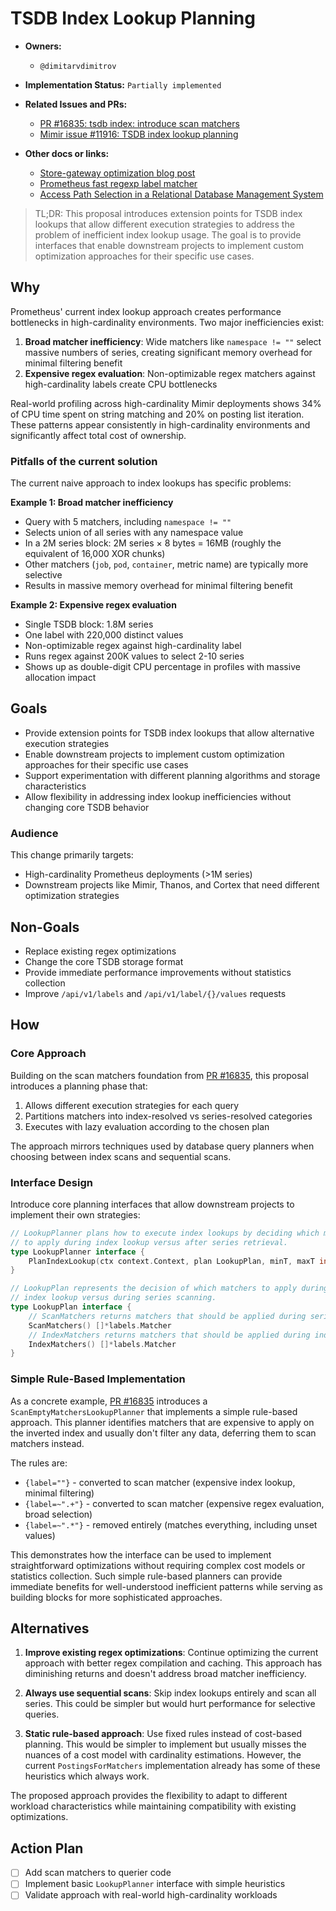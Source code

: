# TSDB Index Lookup Planning

* **Owners:**
  * `@dimitarvdimitrov`

* **Implementation Status:** `Partially implemented`

* **Related Issues and PRs:**
  * [PR #16835: tsdb index: introduce scan matchers](https://github.com/prometheus/prometheus/pull/16835)
  * [Mimir issue #11916: TSDB index lookup planning](https://github.com/grafana/mimir/issues/11916)

* **Other docs or links:**
  * [Store-gateway optimization blog post](https://grafana.com/blog/2023/08/21/less-is-more-how-grafana-mimir-queries-run-faster-and-more-cost-efficiently-with-fewer-indexes/)
  * [Prometheus fast regexp label matcher](https://github.com/grafana/mimir-prometheus/blob/main/model/labels/regexp.go)
  * [Access Path Selection in a Relational Database Management System](https://15799.courses.cs.cmu.edu/spring2025/papers/02-systemr/selinger-sigmod1979.pdf)

> TL;DR: This proposal introduces extension points for TSDB index lookups that allow different execution strategies to address the problem of inefficient index lookup usage. The goal is to provide interfaces that enable downstream projects to implement custom optimization approaches for their specific use cases.

## Why

Prometheus' current index lookup approach creates performance bottlenecks in high-cardinality environments. Two major inefficiencies exist:

1. **Broad matcher inefficiency**: Wide matchers like `namespace != ""` select massive numbers of series, creating significant memory overhead for minimal filtering benefit
2. **Expensive regex evaluation**: Non-optimizable regex matchers against high-cardinality labels create CPU bottlenecks

Real-world profiling across high-cardinality Mimir deployments shows 34% of CPU time spent on string matching and 20% on posting list iteration. These patterns appear consistently in high-cardinality environments and significantly affect total cost of ownership.

### Pitfalls of the current solution

The current naive approach to index lookups has specific problems:

**Example 1: Broad matcher inefficiency**
- Query with 5 matchers, including `namespace != ""`
- Selects union of all series with any namespace value
- In a 2M series block: 2M series × 8 bytes = 16MB (roughly the equivalent of 16,000 XOR chunks)
- Other matchers (`job`, `pod`, `container`, metric name) are typically more selective
- Results in massive memory overhead for minimal filtering benefit

**Example 2: Expensive regex evaluation**
- Single TSDB block: 1.8M series
- One label with 220,000 distinct values
- Non-optimizable regex against high-cardinality label
- Runs regex against 200K values to select 2-10 series
- Shows up as double-digit CPU percentage in profiles with massive allocation impact

## Goals

* Provide extension points for TSDB index lookups that allow alternative execution strategies
* Enable downstream projects to implement custom optimization approaches for their specific use cases
* Support experimentation with different planning algorithms and storage characteristics
* Allow flexibility in addressing index lookup inefficiencies without changing core TSDB behavior

### Audience

This change primarily targets:
- High-cardinality Prometheus deployments (>1M series)
- Downstream projects like Mimir, Thanos, and Cortex that need different optimization strategies

## Non-Goals

* Replace existing regex optimizations
* Change the core TSDB storage format
* Provide immediate performance improvements without statistics collection
* Improve `/api/v1/labels` and `/api/v1/label/{}/values` requests

## How

### Core Approach

Building on the scan matchers foundation from [PR #16835](https://github.com/prometheus/prometheus/pull/16835), this proposal introduces a planning phase that:

1. Allows different execution strategies for each query
2. Partitions matchers into index-resolved vs series-resolved categories
3. Executes with lazy evaluation according to the chosen plan

The approach mirrors techniques used by database query planners when choosing between index scans and sequential scans.

### Interface Design

Introduce core planning interfaces that allow downstream projects to implement their own strategies:

```go
// LookupPlanner plans how to execute index lookups by deciding which matchers
// to apply during index lookup versus after series retrieval.
type LookupPlanner interface {
	PlanIndexLookup(ctx context.Context, plan LookupPlan, minT, maxT int64) (LookupPlan, error)
}

// LookupPlan represents the decision of which matchers to apply during
// index lookup versus during series scanning.
type LookupPlan interface {
	// ScanMatchers returns matchers that should be applied during series scanning
	ScanMatchers() []*labels.Matcher
	// IndexMatchers returns matchers that should be applied during index lookup
	IndexMatchers() []*labels.Matcher
}
```

### Simple Rule-Based Implementation

As a concrete example, [PR #16835](https://github.com/prometheus/prometheus/pull/16835) introduces a `ScanEmptyMatchersLookupPlanner` that implements a simple rule-based approach. This planner identifies matchers that are expensive to apply on the inverted index and usually don't filter any data, deferring them to scan matchers instead.

The rules are:
- `{label=""}` - converted to scan matcher (expensive index lookup, minimal filtering)
- `{label=~".+"}` - converted to scan matcher (expensive regex evaluation, broad selection)
- `{label=~".*"}` - removed entirely (matches everything, including unset values)

This demonstrates how the interface can be used to implement straightforward optimizations without requiring complex cost models or statistics collection. Such simple rule-based planners can provide immediate benefits for well-understood inefficient patterns while serving as building blocks for more sophisticated approaches.

## Alternatives

1. **Improve existing regex optimizations**: Continue optimizing the current approach with better regex compilation and caching. This approach has diminishing returns and doesn't address broad matcher inefficiency.

2. **Always use sequential scans**: Skip index lookups entirely and scan all series. This could be simpler but would hurt performance for selective queries.

3. **Static rule-based approach**: Use fixed rules instead of cost-based planning. This would be simpler to implement but usually misses the nuances of a cost model with cardinality estimations. However, the current `PostingsForMatchers` implementation already has some of these heuristics which always work.

The proposed approach provides the flexibility to adapt to different workload characteristics while maintaining compatibility with existing optimizations.

## Action Plan

* [ ] Add scan matchers to querier code
* [ ] Implement basic `LookupPlanner` interface with simple heuristics
* [ ] Validate approach with real-world high-cardinality workloads
